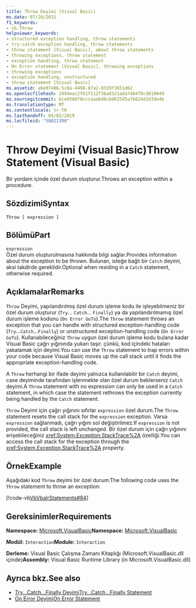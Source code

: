 ```yaml
---
title: Throw Deyimi (Visual Basic)
ms.date: 07/20/2015
f1_keywords:
- vb.Throw
helpviewer_keywords:
- structured exception handling, throw statements
- try-catch exception handling, throw statements
- throw statement [Visual Basic], about throw statements
- throwing exceptions, throw statement
- exception handling, throw statement
- On Error statement [Visual Basic], throwing exceptions
- throwing exceptions
- exception handling, unstructured
- throw statement [Visual Basic]
ms.assetid: a6e07406-5c8a-4498-87a2-8339f3651d62
ms.openlocfilehash: 2494eac2f61f112f3ba6321ada7404f8cd618049
ms.sourcegitcommit: bce0586f0cccaae6d6cbd625d5a7b824d1d3de4b
ms.translationtype: MT
ms.contentlocale: tr-TR
ms.lasthandoff: 04/02/2019
ms.locfileid: "58821398"
---
```

# <a name="throw-statement-visual-basic"></a><span data-ttu-id="560bb-102">Throw Deyimi (Visual Basic)</span><span class="sxs-lookup"><span data-stu-id="560bb-102">Throw Statement (Visual Basic)</span></span>
<span data-ttu-id="560bb-103">Bir yordam içinde özel durum oluşturur.</span><span class="sxs-lookup"><span data-stu-id="560bb-103">Throws an exception within a procedure.</span></span>  
  
## <a name="syntax"></a><span data-ttu-id="560bb-104">Sözdizimi</span><span class="sxs-lookup"><span data-stu-id="560bb-104">Syntax</span></span>  
  
```  
Throw [ expression ]  
```  
  
## <a name="part"></a><span data-ttu-id="560bb-105">Bölümü</span><span class="sxs-lookup"><span data-stu-id="560bb-105">Part</span></span>  
 `expression`  
 <span data-ttu-id="560bb-106">Özel durum oluşturulmasına hakkında bilgi sağlar.</span><span class="sxs-lookup"><span data-stu-id="560bb-106">Provides information about the exception to be thrown.</span></span> <span data-ttu-id="560bb-107">Bulunan, isteğe bağlı bir `Catch` deyimi, aksi takdirde gereklidir.</span><span class="sxs-lookup"><span data-stu-id="560bb-107">Optional when residing in a `Catch` statement, otherwise required.</span></span>  
  
## <a name="remarks"></a><span data-ttu-id="560bb-108">Açıklamalar</span><span class="sxs-lookup"><span data-stu-id="560bb-108">Remarks</span></span>  
 <span data-ttu-id="560bb-109">`Throw` Deyimi, yapılandırılmış özel durum işleme kodu ile işleyebilmeniz bir özel durum oluşturur (`Try`... `Catch`... `Finally`) ya da yapılandırılmamış özel durum işleme kodunu (`On Error GoTo`).</span><span class="sxs-lookup"><span data-stu-id="560bb-109">The `Throw` statement throws an exception that you can handle with structured exception-handling code (`Try`...`Catch`...`Finally`) or unstructured exception-handling code (`On Error GoTo`).</span></span> <span data-ttu-id="560bb-110">Kullanabileceğiniz `Throw` uygun özel durum işleme kodu bulana kadar Visual Basic çağrı yığınında yukarı taşır. çünkü, kod içindeki hataları yakalamak için deyimi.</span><span class="sxs-lookup"><span data-stu-id="560bb-110">You can use the `Throw` statement to trap errors within your code because Visual Basic moves up the call stack until it finds the appropriate exception-handling code.</span></span>  
  
 <span data-ttu-id="560bb-111">A `Throw` herhangi bir ifade deyimi yalnızca kullanılabilir bir `Catch` deyimi, case deyiminde tarafından işlenmekte olan özel durum beklerseniz `Catch` deyimi.</span><span class="sxs-lookup"><span data-stu-id="560bb-111">A `Throw` statement with no expression can only be used in a `Catch` statement, in which case the statement rethrows the exception currently being handled by the `Catch` statement.</span></span>  
  
 <span data-ttu-id="560bb-112">`Throw` Deyimi için çağrı yığınını sıfırlar `expression` özel durum.</span><span class="sxs-lookup"><span data-stu-id="560bb-112">The `Throw` statement resets the call stack for the `expression` exception.</span></span> <span data-ttu-id="560bb-113">Varsa `expression` sağlanmadı, çağrı yığını sol değiştirilmez.</span><span class="sxs-lookup"><span data-stu-id="560bb-113">If `expression` is not provided, the call stack is left unchanged.</span></span> <span data-ttu-id="560bb-114">Bir özel durum için çağrı yığınını erişebileceğiniz <xref:System.Exception.StackTrace%2A> özelliği.</span><span class="sxs-lookup"><span data-stu-id="560bb-114">You can access the call stack for the exception through the <xref:System.Exception.StackTrace%2A> property.</span></span>  
  
## <a name="example"></a><span data-ttu-id="560bb-115">Örnek</span><span class="sxs-lookup"><span data-stu-id="560bb-115">Example</span></span>  
 <span data-ttu-id="560bb-116">Aşağıdaki kod `Throw` deyimi bir özel durum:</span><span class="sxs-lookup"><span data-stu-id="560bb-116">The following code uses the `Throw` statement to throw an exception:</span></span>  
  
 [!code-vb[VbVbalrStatements#84](~/samples/snippets/visualbasic/VS_Snippets_VBCSharp/VbVbalrStatements/VB/Class1.vb#84)]  
  
## <a name="requirements"></a><span data-ttu-id="560bb-117">Gereksinimler</span><span class="sxs-lookup"><span data-stu-id="560bb-117">Requirements</span></span>  
 <span data-ttu-id="560bb-118">**Namespace:** [Microsoft.VisualBasic](../../../visual-basic/language-reference/runtime-library-members.md)</span><span class="sxs-lookup"><span data-stu-id="560bb-118">**Namespace:** [Microsoft.VisualBasic](../../../visual-basic/language-reference/runtime-library-members.md)</span></span>  
  
 <span data-ttu-id="560bb-119">**Modül:** `Interaction`</span><span class="sxs-lookup"><span data-stu-id="560bb-119">**Module:** `Interaction`</span></span>  
  
 <span data-ttu-id="560bb-120">**Derleme:** Visual Basic Çalışma Zamanı Kitaplığı (Microsoft.VisualBasic.dll içinde)</span><span class="sxs-lookup"><span data-stu-id="560bb-120">**Assembly:** Visual Basic Runtime Library (in Microsoft.VisualBasic.dll)</span></span>  
  
## <a name="see-also"></a><span data-ttu-id="560bb-121">Ayrıca bkz.</span><span class="sxs-lookup"><span data-stu-id="560bb-121">See also</span></span>

- [<span data-ttu-id="560bb-122">Try...Catch...Finally Deyimi</span><span class="sxs-lookup"><span data-stu-id="560bb-122">Try...Catch...Finally Statement</span></span>](../../../visual-basic/language-reference/statements/try-catch-finally-statement.md)
- [<span data-ttu-id="560bb-123">On Error Deyimi</span><span class="sxs-lookup"><span data-stu-id="560bb-123">On Error Statement</span></span>](../../../visual-basic/language-reference/statements/on-error-statement.md)
